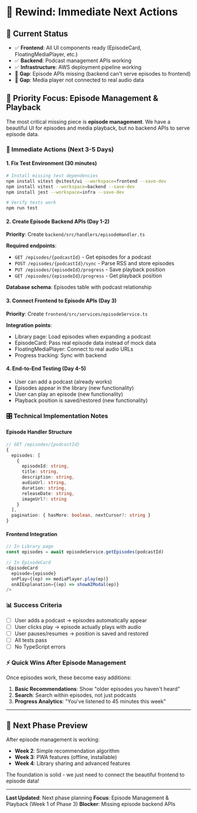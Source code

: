 # 🚀 Rewind: Immediate Next Actions

## 📍 Current Status
- ✅ **Frontend**: All UI components ready (EpisodeCard, FloatingMediaPlayer, etc.)
- ✅ **Backend**: Podcast management APIs working
- ✅ **Infrastructure**: AWS deployment pipeline working
- 🚧 **Gap**: Episode APIs missing (backend can't serve episodes to frontend)
- 🚧 **Gap**: Media player not connected to real audio data

## 🎯 Priority Focus: Episode Management & Playback

The most critical missing piece is **episode management**. We have a beautiful UI for episodes and media playback, but no backend APIs to serve episode data.

### 🔧 Immediate Actions (Next 3-5 Days)

#### 1. Fix Test Environment (30 minutes)
```bash
# Install missing test dependencies
npm install vitest @vitest/ui --workspace=frontend --save-dev
npm install vitest --workspace=backend --save-dev
npm install jest --workspace=infra --save-dev

# Verify tests work
npm run test
```

#### 2. Create Episode Backend APIs (Day 1-2)
**Priority**: Create `backend/src/handlers/episodeHandler.ts`

**Required endpoints**:
- `GET /episodes/{podcastId}` - Get episodes for a podcast
- `POST /episodes/{podcastId}/sync` - Parse RSS and store episodes
- `PUT /episodes/{episodeId}/progress` - Save playback position
- `GET /episodes/{episodeId}/progress` - Get playback position

**Database schema**: Episodes table with podcast relationship

#### 3. Connect Frontend to Episode APIs (Day 3)
**Priority**: Create `frontend/src/services/episodeService.ts`

**Integration points**:
- Library page: Load episodes when expanding a podcast
- EpisodeCard: Pass real episode data instead of mock data  
- FloatingMediaPlayer: Connect to real audio URLs
- Progress tracking: Sync with backend

#### 4. End-to-End Testing (Day 4-5)
- User can add a podcast (already works)
- Episodes appear in the library (new functionality)
- User can play an episode (new functionality)
- Playback position is saved/restored (new functionality)

### 🎛️ Technical Implementation Notes

#### Episode Handler Structure
```typescript
// GET /episodes/{podcastId}
{
  episodes: [
    {
      episodeId: string,
      title: string,
      description: string,
      audioUrl: string,
      duration: string,
      releaseDate: string,
      imageUrl?: string
    }
  ],
  pagination: { hasMore: boolean, nextCursor?: string }
}
```

#### Frontend Integration
```typescript
// In Library page
const episodes = await episodeService.getEpisodes(podcastId)

// In EpisodeCard
<EpisodeCard 
  episode={episode} 
  onPlay={(ep) => mediaPlayer.play(ep)}
  onAIExplanation={(ep) => showAIModal(ep)}
/>
```

### 📊 Success Criteria
- [ ] User adds a podcast → episodes automatically appear
- [ ] User clicks play → episode actually plays with audio
- [ ] User pauses/resumes → position is saved and restored
- [ ] All tests pass
- [ ] No TypeScript errors

### ⚡ Quick Wins After Episode Management
Once episodes work, these become easy additions:
1. **Basic Recommendations**: Show "older episodes you haven't heard"
2. **Search**: Search within episodes, not just podcasts
3. **Progress Analytics**: "You've listened to 45 minutes this week"

---

## 🔄 Next Phase Preview

After episode management is working:
- **Week 2**: Simple recommendation algorithm
- **Week 3**: PWA features (offline, installable)  
- **Week 4**: Library sharing and advanced features

The foundation is solid - we just need to connect the beautiful frontend to episode data!

---

**Last Updated**: Next phase planning
**Focus**: Episode Management & Playback (Week 1 of Phase 3)
**Blocker**: Missing episode backend APIs